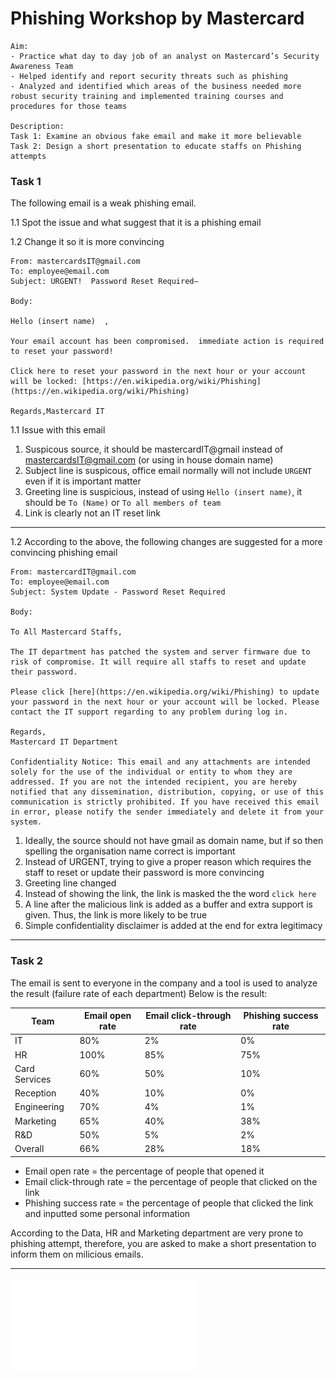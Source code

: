 # Phishing Workshop by Mastercard

```
Aim: 
- Practice what day to day job of an analyst on Mastercard’s Security Awareness Team
- Helped identify and report security threats such as phishing 
- Analyzed and identified which areas of the business needed more robust security training and implemented training courses and procedures for those teams

Description:
Task 1: Examine an obvious fake email and make it more believable 
Task 2: Design a short presentation to educate staffs on Phishing attempts
```

### Task 1

The following email is a weak phishing email. 

1.1 Spot the issue and what suggest that it is a phishing email

1.2 Change it so it is more convincing

```
From: mastercardsIT@gmail.com
To: employee@email.com 
Subject: URGENT!  Password Reset Required—

Body: 

Hello (insert name)  ,

Your email account has been compromised.  immediate action is required to reset your password!

Click here to reset your password in the next hour or your account will be locked: [https://en.wikipedia.org/wiki/Phishing](https://en.wikipedia.org/wiki/Phishing)
 
Regards,Mastercard IT
```
1.1 Issue with this email

1. Suspicous source, it should be mastercardIT@gmail instead of mastercardsIT@gmail.com (or using in house domain name)
2. Subject line is suspicous, office email normally will not include `URGENT` even if it is important matter
3. Greeting line is suspicious, instead of using `Hello (insert name)`, it should be `To (Name)` or `To all members of team`
4. Link is clearly not an IT reset link

---

1.2 According to the above, the following changes are suggested for a more convincing phishing email

```
From: mastercardIT@gmail.com
To: employee@email.com 
Subject: System Update - Password Reset Required

Body: 

To All Mastercard Staffs,

The IT department has patched the system and server firmware due to risk of compromise. It will require all staffs to reset and update their password.

Please click [here](https://en.wikipedia.org/wiki/Phishing) to update your password in the next hour or your account will be locked. Please contact the IT support regarding to any problem during log in. 
 
Regards,
Mastercard IT Department

Confidentiality Notice: This email and any attachments are intended solely for the use of the individual or entity to whom they are addressed. If you are not the intended recipient, you are hereby notified that any dissemination, distribution, copying, or use of this communication is strictly prohibited. If you have received this email in error, please notify the sender immediately and delete it from your system.
```

1. Ideally, the source should not have gmail as domain name, but if so then spelling the organisation name correct is important
2. Instead of URGENT, trying to give a proper reason which requires the staff to reset or update their password is more convincing
3. Greeting line changed
4. Instead of showing the link, the link is masked the the word `click here`
5. A line after the malicious link is added as a buffer and extra support is given. Thus, the link is more likely to be true
6. Simple confidentiality disclaimer is added at the end for extra legitimacy

---

### Task 2

The email is sent to everyone in the company and a tool is used to analyze the result (failure rate of each department)
Below is the result:

| Team  | Email open rate   | Email click-through rate   | 	Phishing success rate|
|------------|------------|------------|------------|
| IT| 80%| 2%|0%|
| HR| 100%| 85%|75%|
| Card Services| 60%| 50%|10%|
| Reception| 40%| 10%|0%|
| Engineering| 70%| 4%|1%|
| Marketing| 65%| 40%|38%|
| R&D| 50%| 5%|2%|
| Overall| 66%| 28%|18%|

- Email open rate = the percentage of people that opened it
- Email click-through rate = the percentage of people that clicked on the link
- Phishing success rate = the percentage of people that clicked the link and inputted some personal information

According to the Data, HR and Marketing department are very prone to phishing attempt, therefore, you are asked to make a short presentation to inform them on milicious emails.

---

 ![Presentation](Links/Phishing_presentation_example.pdf)
